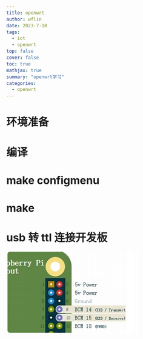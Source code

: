 ```yaml
---
title: openwrt
author: wflin
date: 2023-7-10
tags:
  - iot
  - openwrt
top: false
cover: false
toc: true
mathjax: true
summary: "openwrt学习"
categories:
  - openwrt
---
```


# 环境准备

# 编译

# make configmenu

# make

# usb 转 ttl 连接开发板

![image-20230731160005185](openwrt/image-20230731160005185.png)